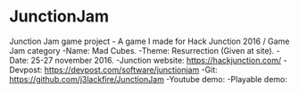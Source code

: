 # JunctionJam

Junction Jam game project - A game I made for Hack Junction 2016 / Game Jam category
-Name: Mad Cubes.
-Theme: Resurrection (Given at site).
-Date: 25-27 november 2016.
-Junction website: https://hackjunction.com/
-Devpost: https://devpost.com/software/junctionjam
-Git: https://github.com/j3lackfire/JunctionJam
-Youtube demo:
-Playable demo:
